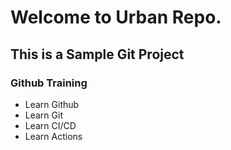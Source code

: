 # Welcome to Urban Repo. 

## This is a Sample Git Project

### Github Training

- Learn Github
- Learn Git
- Learn CI/CD
- Learn Actions
